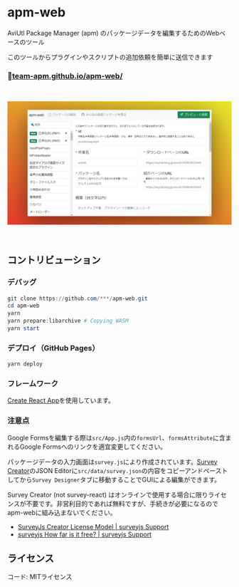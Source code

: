 # apm-web

AviUtl Package Manager (apm) のパッケージデータを編集するためのWebベースのツール

このツールからプラグインやスクリプトの追加依頼を簡単に送信できます

### 🔗[team-apm.github.io/apm-web/](https://team-apm.github.io/apm-web/)

<br>

![スクリーンショット](./img/screen1.png)

<br>

## コントリビューション

### デバッグ

```powershell
git clone https://github.com/***/apm-web.git
cd apm-web
yarn
yarn prepare:libarchive # Copying WASM
yarn start
```

### デプロイ（GitHub Pages）

```powershell
yarn deploy
```

### フレームワーク

[Create React App](https://github.com/facebook/create-react-app)を使用しています。

### 注意点

Google Formsを編集する際は`src/App.js`内の`formsUrl`、`formsAttribute`に含まれるGoogle Formsへのリンクを適宜変更してください。

パッケージデータの入力画面は`survey.js`により作成されています。[Survey Creator](https://surveyjs.io/create-survey)のJSON Editorに`src/data/survey.json`の内容をコピーアンドペーストしてから`Survey Designer`タブに移動することでGUIによる編集ができます。

Survey Creator (not survey-react) はオンラインで使用する場合に限りライセンスが不要です。非営利目的であれば無料ですが、手続きが必要になるのでapm-webに組み込まないでください。

- [SurveyJs Creator License Model | surveyjs Support](https://web.archive.org/web/20220219115047/https://surveyjs.answerdesk.io/ticket/details/t8256/surveyjs-creator-license-model)
- [surveyjs How far is it free? | surveyjs Support](https://web.archive.org/web/20220219115407/https://surveyjs.answerdesk.io/ticket/details/t2733/surveyjs-how-far-is-it-free)

## ライセンス

コード: MITライセンス
